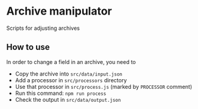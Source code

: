 # Archive manipulator

Scripts for adjusting archives

## How to use

In order to change a field in an archive, you need to
- Copy the archive into `src/data/input.json`
- Add a processor in `src/processors` directory
- Use that processor in `src/process.js` (marked by `PROCESSOR` comment)
- Run this command: `npm run process`
- Check the output in `src/data/output.json`
